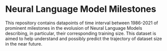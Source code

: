 # Neural Language Model Milestones
This repository contains datapoints of time interval between 1986-2021 of prominent milestones in the evolusion of Neural Language Models describing, in particular, their corresponding training size. This dataset is aimed to help understand and possibly predict the trajectory of dataset size in the near future.
